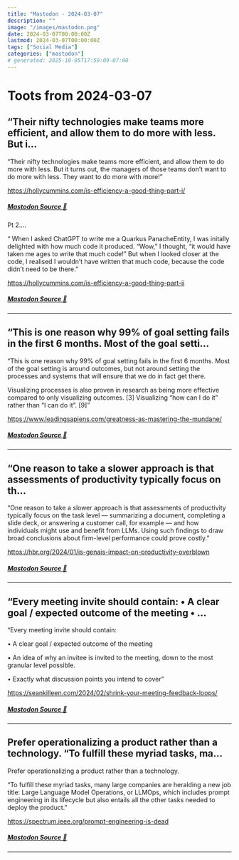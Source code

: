 ```yaml
---
title: "Mastodon - 2024-03-07"
description: ""
image: "/images/mastodon.png"
date: 2024-03-07T00:00:00Z
lastmod: 2024-03-07T00:00:00Z
tags: ["Social Media"]
categories: ["mastodon"]
# generated: 2025-10-05T17:59:09-07:00
---
```


# Toots from 2024-03-07

## “Their nifty technologies make teams more efficient, and allow them to do more with less. But i...

“Their nifty technologies make teams more efficient, and allow them to do more with less. But it turns out, the managers of those teams don’t want to do more with less. They want to do more with more!”

<https://hollycummins.com/is-efficiency-a-good-thing-part-i/>

##### [Mastodon Source 🐘](https://hachyderm.io/@mweagle/112055420121199755)

Pt 2….

“ When I asked ChatGPT to write me a Quarkus PanacheEntity, I was initally delighted with how much code it produced. “Wow,” I thought, “it would have taken me ages to write that much code!” But when I looked closer at the code, I realised I wouldn’t have written that much code, because the code didn’t need to be there.”

<https://hollycummins.com/is-efficiency-a-good-thing-part-ii>

##### [Mastodon Source 🐘](https://hachyderm.io/@mweagle/112055440046909212)

---

## “This is one reason why 99% of goal setting fails in the first 6 months. Most of the goal setti...

“This is one reason why 99% of goal setting fails in the first 6 months. Most of the goal setting is around outcomes, but not around setting the processes and systems that will ensure that we do in fact get there.

Visualizing processes is also proven in research as being more effective compared to only visualizing outcomes. [3] Visualizing “how can I do it” rather than “I can do it”. [9]”

<https://www.leadingsapiens.com/greatness-as-mastering-the-mundane/>

##### [Mastodon Source 🐘](https://hachyderm.io/@mweagle/112052896139358456)

---

## “One reason to take a slower approach is that assessments of productivity typically focus on th...

“One reason to take a slower approach is that assessments of productivity typically focus on the task level — summarizing a document, completing a slide deck, or answering a customer call, for example — and how individuals might use and benefit from LLMs. Using such findings to draw broad conclusions about firm-level performance could prove costly.”

<https://hbr.org/2024/01/is-genais-impact-on-productivity-overblown>

##### [Mastodon Source 🐘](https://hachyderm.io/@mweagle/112052251000930808)

---

## “Every meeting invite should contain:  •	A clear goal / expected outcome of the meeting  •	...

“Every meeting invite should contain:

•	A clear goal / expected outcome of the meeting

•	An idea of why an invitee is invited to the meeting, down to the most granular level possible.

•	Exactly what discussion points you intend to cover”

<https://seankilleen.com/2024/02/shrink-your-meeting-feedback-loops/>

##### [Mastodon Source 🐘](https://hachyderm.io/@mweagle/112051896623751988)

---

## Prefer operationalizing a product rather than a technology.  “To fulfill these myriad tasks, ma...

Prefer operationalizing a product rather than a technology.

“To fulfill these myriad tasks, many large companies are heralding a new job title: Large Language Model Operations, or LLMOps, which includes prompt engineering in its lifecycle but also entails all the other tasks needed to deploy the product.”

<https://spectrum.ieee.org/prompt-engineering-is-dead>

##### [Mastodon Source 🐘](https://hachyderm.io/@mweagle/112051824240445883)

---

